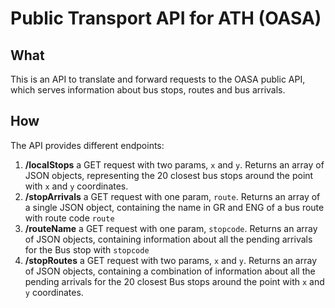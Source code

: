# Public Transport API for ATH (OASA)

## What
This is an API to translate and forward requests to the OASA public API, which serves information about bus stops, routes and bus arrivals.

## How
The API provides different endpoints:
1. **/localStops**
   a GET request with two params, `x` and `y`. Returns an array of JSON objects, representing the 20 closest bus stops around the point with `x` and `y` coordinates.
2. **/stopArrivals**
   a GET request with one param, `route`. Returns an array of a single JSON object, containing the name in GR and ENG of a bus route with route code `route`
4. **/routeName**
   a GET request with one param, `stopcode`. Returns an array of JSON objects, containing information about all the pending arrivals for the Bus stop with `stopcode`
6. **/stopRoutes**
   a GET request with two params, `x` and `y`. Returns an array of JSON objects, containing a combination of information about all the pending arrivals for the 20 closest Bus stops around the point with `x` and `y` coordinates.
